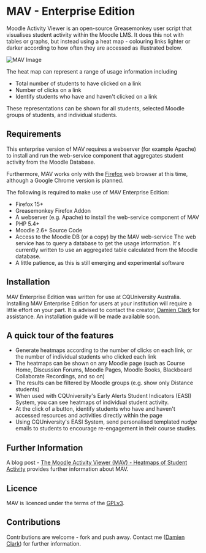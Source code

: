 

# MAV - Enterprise Edition #

Moodle Activity Viewer is an open-source Greasemonkey user script that visualises student activity within the Moodle LMS.  It does this not with tables or graphs, but instead using a heat map - colouring links lighter or darker according to how often they are accessed as illustrated below.

![MAV Image](http://damosworld.files.wordpress.com/2013/08/course1_1.png?w=468&h=341)

The heat map can represent a range of usage information including

* Total number of students to have clicked on a link
* Number of clicks on a link
* Identify students who have and haven't clicked on a link

These representations can be shown for all students, selected Moodle groups of students, and individual students.

## Requirements ##

This enterprise version of MAV requires a webserver (for example Apache) to install and run the web-service component that aggregates student activity from the Moodle Database.

Furthermore, MAV works only with the [Firefox](http://www.firefox.com) web browser at this time, although a Google Chrome version is planned.

The following is required to make use of MAV Enterprise Edition:

* Firefox 15+
* Greasemonkey Firefox Addon
* A webserver (e.g. Apache) to install the web-service component of MAV
* PHP 5.4+
* Moodle 2.6+ Source Code
* Access to the Moodle DB (or a copy) by the MAV web-service
   The web service has to query a database to get the usage information. It's currently written to use an aggregated table calculated from the Moodle database.
* A little patience, as this is still emerging and experimental software

## Installation ##

MAV Enterprise Edition was written for use at CQUniversity Australia.  Installing MAV Enterprise Edition for users at your institution will require a little effort on your part. It is advised to contact the creator, [Damien Clark](mailto:damo.clarky@gmail.com) for assistance.  An installation guide will be made available soon.

## A quick tour of the features ##

* Generate heatmaps according to the number of clicks on each link, or the number of individual students who clicked each link
* The heatmaps can be shown on any Moodle page (such as Course Home, Discussion Forums, Moodle Pages, Moodle Books, Blackboard Collaborate Recordings, and so on)
* The results can be filtered by Moodle groups (e.g. show only Distance students)
* When used with CQUniversity's Early Alerts Student Indicators (EASI) System, you can see heatmaps of individual student activity.
* At the click of a button, identify students who have and haven't accessed resources and activities directly within the page
* Using CQUniversity's EASI System, send personalised templated *nudge* emails to students to encourage re-engagement in their course studies.

## Further Information ##

A blog post - [The Moodle Activity Viewer (MAV) - Heatmaps of Student Activity](http://damosworld.wordpress.com/2013/08/30/the-moodle-activity-viewer-mav-heatmaps-of-student-activity/) provides further information about MAV.

## Licence ##

MAV is licenced under the terms of the [GPLv3](http://www.gnu.org/licenses/gpl-3.0.en.html).

## Contributions ##

Contributions are welcome - fork and push away.  Contact me ([Damien Clark](mailto:damo.clarky@gmail.com)) for further information.

